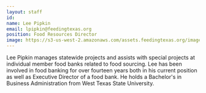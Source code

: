 ```yaml
---
layout: staff
id: 
name: Lee Pipkin
email: lpipkin@feedingtexas.org
position: Food Resources Director
image: https://s3-us-west-2.amazonaws.com/assets.feedingtexas.org/images/staff/lee-pipkin.JPG
---
```

Lee Pipkin manages statewide projects and assists with special projects at individual member food banks related to food sourcing. Lee has been involved in food banking for over fourteen years both in his current position as well as Executive Director of a food bank. He holds a Bachelor's in Business Administration from West Texas State University.
